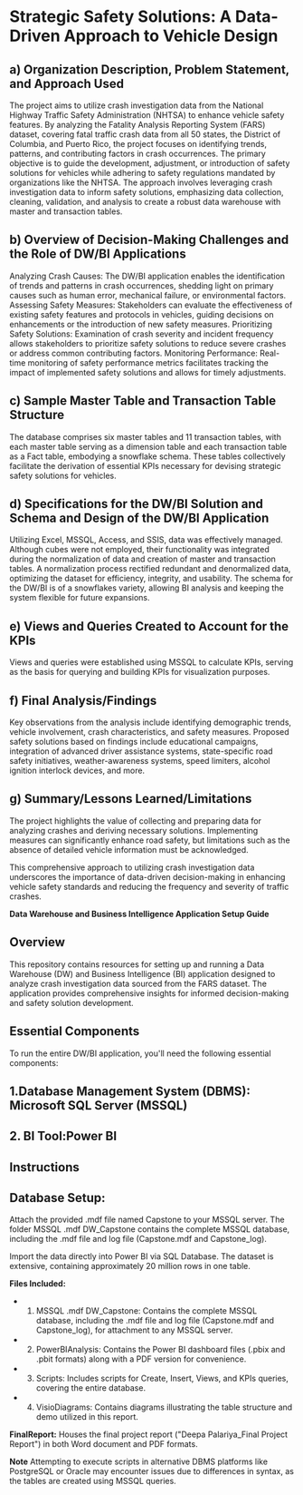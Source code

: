 # Strategic Safety Solutions: A Data-Driven Approach to Vehicle Design
## a) Organization Description, Problem Statement, and Approach Used
The project aims to utilize crash investigation data from the National Highway Traffic Safety Administration (NHTSA) to enhance vehicle safety features. By analyzing the Fatality Analysis Reporting System (FARS) dataset, covering fatal traffic crash data from all 50 states, the District of Columbia, and Puerto Rico, the project focuses on identifying trends, patterns, and contributing factors in crash occurrences. The primary objective is to guide the development, adjustment, or introduction of safety solutions for vehicles while adhering to safety regulations mandated by organizations like the NHTSA. The approach involves leveraging crash investigation data to inform safety solutions, emphasizing data collection, cleaning, validation, and analysis to create a robust data warehouse with master and transaction tables.

## b) Overview of Decision-Making Challenges and the Role of DW/BI Applications
Analyzing Crash Causes: The DW/BI application enables the identification of trends and patterns in crash occurrences, shedding light on primary causes such as human error, mechanical failure, or environmental factors.
Assessing Safety Measures: Stakeholders can evaluate the effectiveness of existing safety features and protocols in vehicles, guiding decisions on enhancements or the introduction of new safety measures.
Prioritizing Safety Solutions: Examination of crash severity and incident frequency allows stakeholders to prioritize safety solutions to reduce severe crashes or address common contributing factors.
Monitoring Performance: Real-time monitoring of safety performance metrics facilitates tracking the impact of implemented safety solutions and allows for timely adjustments.

## c) Sample Master Table and Transaction Table Structure
The database comprises six master tables and 11 transaction tables, with each master table serving as a dimension table and each transaction table as a Fact table, embodying a snowflake schema. These tables collectively facilitate the derivation of essential KPIs necessary for devising strategic safety solutions for vehicles.

## d) Specifications for the DW/BI Solution and Schema and Design of the DW/BI Application
Utilizing Excel, MSSQL, Access, and SSIS, data was effectively managed. Although cubes were not employed, their functionality was integrated during the normalization of data and creation of master and transaction tables. A normalization process rectified redundant and denormalized data, optimizing the dataset for efficiency, integrity, and usability. The schema for the DW/BI is of a snowflakes variety, allowing BI analysis and keeping the system flexible for future expansions.

## e) Views and Queries Created to Account for the KPIs
Views and queries were established using MSSQL to calculate KPIs, serving as the basis for querying and building KPIs for visualization purposes.

## f) Final Analysis/Findings
Key observations from the analysis include identifying demographic trends, vehicle involvement, crash characteristics, and safety measures. Proposed safety solutions based on findings include educational campaigns, integration of advanced driver assistance systems, state-specific road safety initiatives, weather-awareness systems, speed limiters, alcohol ignition interlock devices, and more.

## g) Summary/Lessons Learned/Limitations
The project highlights the value of collecting and preparing data for analyzing crashes and deriving necessary solutions. Implementing measures can significantly enhance road safety, but limitations such as the absence of detailed vehicle information must be acknowledged.

This comprehensive approach to utilizing crash investigation data underscores the importance of data-driven decision-making in enhancing vehicle safety standards and reducing the frequency and severity of traffic crashes.


**Data Warehouse and Business Intelligence Application Setup Guide** 
## Overview
This repository contains resources for setting up and running a Data Warehouse (DW) and Business Intelligence (BI) application designed to analyze crash investigation data sourced from the FARS dataset. The application provides comprehensive insights for informed decision-making and safety solution development.

## Essential Components
To run the entire DW/BI application, you'll need the following essential components:

## 1.Database Management System (DBMS): Microsoft SQL Server (MSSQL)

## 2. BI Tool:Power BI

## Instructions
## Database Setup:
Attach the provided .mdf file named Capstone to your MSSQL server. The folder MSSQL .mdf DW_Capstone contains the complete MSSQL database, including the .mdf file and log file (Capstone.mdf and Capstone_log).

Import the data directly into Power BI via SQL Database. The dataset is extensive, containing approximately 20 million rows in one table.

**Files Included:**
- 1. MSSQL .mdf DW_Capstone: Contains the complete MSSQL database, including the .mdf file and log file (Capstone.mdf and Capstone_log), for attachment to any MSSQL server.

- 2. PowerBIAnalysis: Contains the Power BI dashboard files (.pbix and .pbit formats) along with a PDF version for convenience.

-  3. Scripts: Includes scripts for Create, Insert, Views, and KPIs queries, covering the entire database.

-  4. VisioDiagrams: Contains diagrams illustrating the table structure and demo utilized in this report.

**FinalReport:** Houses the final project report ("Deepa Palariya_Final Project Report") in both Word document and PDF formats.

**Note**
Attempting to execute scripts in alternative DBMS platforms like PostgreSQL or Oracle may encounter issues due to differences in syntax, as the tables are created using MSSQL queries.
